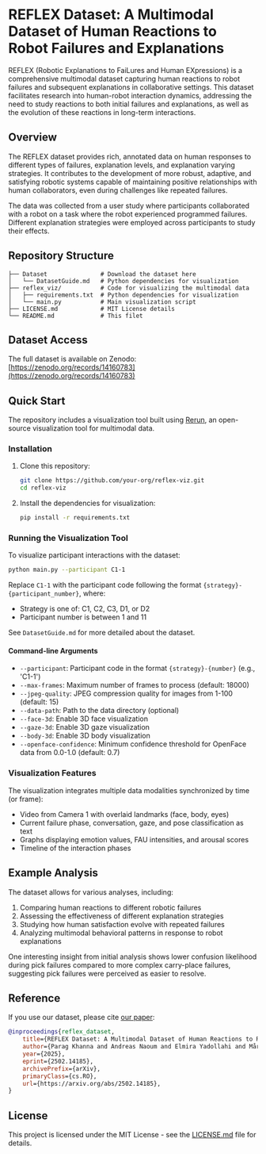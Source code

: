 # REFLEX Dataset: A Multimodal Dataset of Human Reactions to Robot Failures and Explanations

REFLEX (Robotic Explanations to FaiLures and Human EXpressions) is a comprehensive multimodal dataset capturing human reactions to robot failures and subsequent explanations in collaborative settings. This dataset facilitates research into human-robot interaction dynamics, addressing the need to study reactions to both initial failures and explanations, as well as the evolution of these reactions in long-term interactions.

## Overview

The REFLEX dataset provides rich, annotated data on human responses to different types of failures, explanation levels, and explanation varying strategies. It contributes to the development of more robust, adaptive, and satisfying robotic systems capable of maintaining positive relationships with human collaborators, even during challenges like repeated failures.

The data was collected from a user study where participants collaborated with a robot on a task where the robot experienced programmed failures. Different explanation strategies were employed across participants to study their effects.

## Repository Structure

```
├── Dataset               # Download the dataset here
│   └── DatasetGuide.md   # Python dependencies for visualization
├── reflex_viz/           # Code for visualizing the multimodal data
│   ├── requirements.txt  # Python dependencies for visualization
│   └── main.py           # Main visualization script
├── LICENSE.md            # MIT License details
└── README.md             # This filet
```

## Dataset Access

The full dataset is available on Zenodo: [https://zenodo.org/records/14160783](https://zenodo.org/records/14160783)

## Quick Start

The repository includes a visualization tool built using [Rerun](https://www.rerun.io/), an open-source visualization tool for multimodal data.

### Installation

1. Clone this repository:
   ```bash
   git clone https://github.com/your-org/reflex-viz.git
   cd reflex-viz
   ```

2. Install the dependencies for visualization:
   ```bash
   pip install -r requirements.txt
   ```

### Running the Visualization Tool

To visualize participant interactions with the dataset:

```bash
python main.py --participant C1-1
```

Replace `C1-1` with the participant code following the format `{strategy}-{participant_number}`, where:
- Strategy is one of: C1, C2, C3, D1, or D2
- Participant number is between 1 and 11

See `DatasetGuide.md` for more detailed about the dataset.

#### Command-line Arguments

- `--participant`: Participant code in the format `{strategy}-{number}` (e.g., 'C1-1')
- `--max-frames`: Maximum number of frames to process (default: 18000)
- `--jpeg-quality`: JPEG compression quality for images from 1-100 (default: 15)
- `--data-path`: Path to the data directory (optional)
- `--face-3d`: Enable 3D face visualization
- `--gaze-3d`: Enable 3D gaze visualization
- `--body-3d`: Enable 3D body visualization
- `--openface-confidence`: Minimum confidence threshold for OpenFace data from 0.0-1.0 (default: 0.7)

### Visualization Features

The visualization integrates multiple data modalities synchronized by time (or frame):

- Video from Camera 1 with overlaid landmarks (face, body, eyes)
- Current failure phase, conversation, gaze, and pose classification as text
- Graphs displaying emotion values, FAU intensities, and arousal scores
- Timeline of the interaction phases

## Example Analysis

The dataset allows for various analyses, including:

1. Comparing human reactions to different robotic failures
2. Assessing the effectiveness of different explanation strategies
3. Studying how human satisfaction evolve with repeated failures
4. Analyzing multimodal behavioral patterns in response to robot explanations

One interesting insight from initial analysis shows lower confusion likelihood during pick failures compared to more complex carry-place failures, suggesting pick failures were perceived as easier to resolve.

## Reference

If you use our dataset, please cite [our paper](https://arxiv.org/abs/2502.14185):

```bibtex
@inproceedings{reflex_dataset,
    title={REFLEX Dataset: A Multimodal Dataset of Human Reactions to Robot Failures and Explanations}, 
    author={Parag Khanna and Andreas Naoum and Elmira Yadollahi and Mårten Björkman and Christian Smith},
    year={2025},
    eprint={2502.14185},
    archivePrefix={arXiv},
    primaryClass={cs.RO},
    url={https://arxiv.org/abs/2502.14185}, 
}
```

## License

This project is licensed under the MIT License - see the [LICENSE.md](LICENSE.md) file for details.
